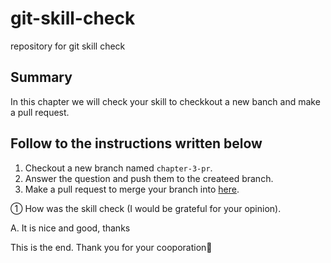 # git-skill-check

repository for git skill check

## Summary

In this chapter we will check your skill to checkkout a new banch and make a pull request.

## Follow to the instructions written below

1. Checkout a new branch named `chapter-3-pr`.
2. Answer the question and push them to the createed branch.
3. Make a pull request to merge your branch into [here](https://github.com/Lacicu/git-skill-check/tree/check-results).

① How was the skill check (I would be grateful for your opinion).

A. It is nice and good, thanks

This is the end. Thank you for your cooporation:tada:
